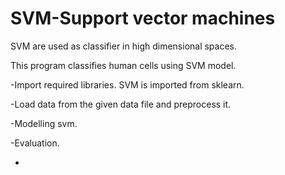 # SVM-Support vector machines

SVM are used as classifier in high dimensional spaces.

This program classifies human cells using SVM model.

-Import required libraries. SVM is imported from sklearn.

-Load data from the given data file and preprocess it.

-Modelling svm.

-Evaluation.

-


